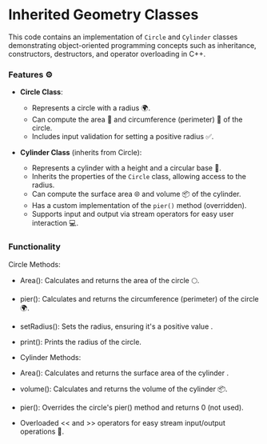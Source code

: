 # Inherited Geometry Classes 

This code contains an implementation of `Circle` and `Cylinder` classes demonstrating object-oriented programming concepts such as inheritance, constructors, destructors, and operator overloading in C++.

### Features ⚙️

- **Circle Class**:<br>
  - Represents a circle with a radius 🌍.
  - Can compute the area 🔢 and circumference (perimeter) 📏 of the circle.
  - Includes input validation for setting a positive radius ✅.<br>

- **Cylinder Class** (inherits from Circle):<br>
  - Represents a cylinder with a height and a circular base 🎲.
  - Inherits the properties of the `Circle` class, allowing access to the radius.
  - Can compute the surface area 🌐 and volume 📦 of the cylinder.
  - Has a custom implementation of the `pier()` method (overridden).
  - Supports input and output via stream operators for easy user interaction 💻.<br>


### Functionality <br>

Circle Methods:<br>

- Area(): Calculates and returns the area of the circle 🌕.

- pier(): Calculates and returns the circumference (perimeter) of the circle 🌍.

- setRadius(): Sets the radius, ensuring it's a positive value .

- print(): Prints the radius of the circle.

- Cylinder Methods:

- Area(): Calculates and returns the surface area of the cylinder .

- volume(): Calculates and returns the volume of the cylinder 📦.

- pier(): Overrides the circle's pier() method and returns 0 (not used).

- Overloaded << and >> operators for easy stream input/output operations 💬.

